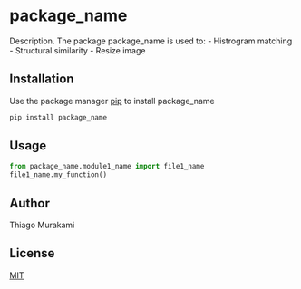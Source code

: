 # package_name

Description. 
The package package_name is used to:
	- Histrogram matching
    - Structural similarity
    - Resize image

## Installation

Use the package manager [pip](https://pip.pypa.io/en/stable/) to install package_name

```bash
pip install package_name
```

## Usage

```python
from package_name.module1_name import file1_name
file1_name.my_function()
```

## Author
Thiago Murakami

## License
[MIT](https://choosealicense.com/licenses/mit/)